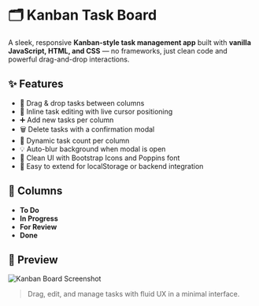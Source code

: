 # 🗂️ Kanban Task Board

A sleek, responsive **Kanban-style task management app** built with **vanilla JavaScript, HTML, and CSS** — no frameworks, just clean code and powerful drag-and-drop interactions.

## ✨ Features

- 🔀 Drag & drop tasks between columns
- 📝 Inline task editing with live cursor positioning
- ➕ Add new tasks per column
- 🗑️ Delete tasks with a confirmation modal
- 🔢 Dynamic task count per column
- 💡 Auto-blur background when modal is open
- 🎨 Clean UI with Bootstrap Icons and Poppins font
- 💾 Easy to extend for localStorage or backend integration

## 📂 Columns

- **To Do**
- **In Progress**
- **For Review**
- **Done**

## 📸 Preview

![Kanban Board Screenshot](preview.png)

> Drag, edit, and manage tasks with fluid UX in a minimal interface.

